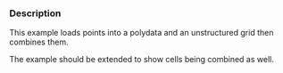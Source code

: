### Description

This example loads points into a polydata and an unstructured grid then combines them.

The example should be extended to show cells being combined as well.
